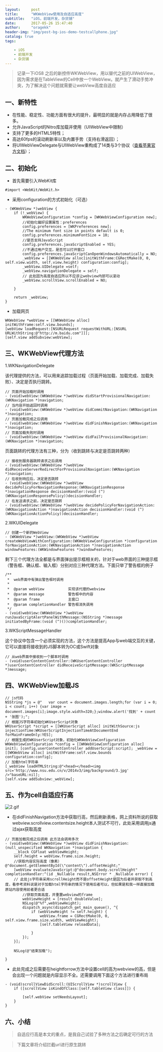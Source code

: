 ```yaml
---
layout:     post
title:      "WKWebView使用及自适应高度"
subtitle:   "iOS，前端开发，杂货铺"
date:       2017-05-26 15:47:40
author:     "oragekk"
header-img: "img/post-bg-ios-demo-testcallphone.jpg"
catalog: true
tags:

    - iOS
    - 前端开发
    - 杂货铺 
---
```

> 记录一下iOS8 之后的新控件WKWebView，用以替代之前的UIWebView，因为需求是在TableView的Cell中放一个WebView。就产生了滑动手势冲突，为了解决这个问题就需要让webView高度自适应
## 一、新特性
* 在性能、稳定性、功能方面有很大的提升，最明显的就是内存占用降低了很多。
* 允许JavaScript的Nitro库加载并使用（UIWebView中限制）
* 支持了更多的HTML5特性；
* 高达60fps的滚动刷新率以及内置手势（支持右滑返回）；
* 将UIWebViewDelegate与UIWebView重构成了14类与3个协议（[查看苹果官方文档](https://developer.apple.com/reference/webkit)）；

## 二、初始化

* 首先需要引入WebKit库

``` objc
#import <WebKit/WebKit.h>
```
* 采用configuration的方式初始化（可选）

``` objc
- (WKWebView *)webView {
    if (!_webView) {
        WKWebViewConfiguration *config = [WKWebViewConfiguration new];
        //初始化偏好设置属性：preferences
        config.preferences = [WKPreferences new];
        //The minimum font size in points default is 0;
        config.preferences.minimumFontSize = 10;
        //是否支持JavaScript
        config.preferences.javaScriptEnabled = YES;
        //不通过用户交互，是否可以打开窗口
        config.preferences.javaScriptCanOpenWindowsAutomatically = NO;
        _webView = [[WKWebView alloc]initWithFrame:CGRectMake(0, 0, self.view.width, self.view.height) configuration:config];
        _webView.UIDelegate =self;
        _webView.navigationDelegate = self;
        // 此处因为高度自适应所以不应该让webview内部可以滚动
        _webView.scrollView.scrollEnabled = NO;
        
    }
    
    return _webView;
}

```
* 加载网页

``` objc
WKWebView *webView = [[WKWebView alloc] initWithFrame:self.view.bounds];
[webView loadRequest:[NSURLRequest requestWithURL:[NSURL URLWithString:@"http://m.baidu.com"]]];
[self.view addSubview:webView];
```
## 三、WKWebView代理方法

1.WKNavigationDelegate

该代理提供的方法，可以用来追踪加载过程（页面开始加载、加载完成、加载失败）、决定是否执行跳转。

``` objc
// 页面开始加载时调用
- (void)webView:(WKWebView *)webView didStartProvisionalNavigation:(WKNavigation *)navigation;
// 当内容开始返回时调用
- (void)webView:(WKWebView *)webView didCommitNavigation:(WKNavigation *)navigation;
// 页面加载完成之后调用
- (void)webView:(WKWebView *)webView didFinishNavigation:(WKNavigation *)navigation;
// 页面加载失败时调用
- (void)webView:(WKWebView *)webView didFailProvisionalNavigation:(WKNavigation *)navigation;
```

页面跳转的代理方法有三种，分为（收到跳转与决定是否跳转两种）

``` objc
// 接收到服务器跳转请求之后调用
- (void)webView:(WKWebView *)webView didReceiveServerRedirectForProvisionalNavigation:(WKNavigation *)navigation;
// 在收到响应后，决定是否跳转
- (void)webView:(WKWebView *)webView decidePolicyForNavigationResponse:(WKNavigationResponse *)navigationResponse decisionHandler:(void (^)(WKNavigationResponsePolicy))decisionHandler;
// 在发送请求之前，决定是否跳转
- (void)webView:(WKWebView *)webView decidePolicyForNavigationAction:(WKNavigationAction *)navigationAction decisionHandler:(void (^)(WKNavigationActionPolicy))decisionHandler;
```
2.WKUIDelegate

```objc
// 创建一个新的WebView
- (WKWebView *)webView:(WKWebView *)webView createWebViewWithConfiguration:(WKWebViewConfiguration *)configuration forNavigationAction:(WKNavigationAction *)navigationAction windowFeatures:(WKWindowFeatures *)windowFeatures;
```
剩下三个代理方法全都是与界面弹出提示框相关的，针对于web界面的三种提示框（警告框、确认框、输入框）分别对应三种代理方法。下面只举了警告框的例子

``` objc
/**
 *  web界面中有弹出警告框时调用
 *
 *  @param webView           实现该代理的webview
 *  @param message           警告框中的内容
 *  @param frame             主窗口
 *  @param completionHandler 警告框消失调用
 */
- (void)webView:(WKWebView *)webView runJavaScriptAlertPanelWithMessage:(NSString *)message initiatedByFrame:(void (^)())completionHandler;
```
3.WKScriptMessageHandler

这个协议中包含一个必须实现的方法，这个方法是提高App与web端交互的关键，它可以直接将接收到的JS脚本转为OC或Swift对象

``` objc
// 从web界面中接收到一个脚本时调用
- (void)userContentController:(WKUserContentController *)userContentController didReceiveScriptMessage:(WKScriptMessage *)message;
```

## 四、WKWebView加载JS

``` objc
// js代码
NSString *js = @"	var count = document.images.length;for (var i = 0; i < count; i++) {var image = document.images[i];image.style.width=320;};window.alert('找到' + count + '张图');"; 
// 根据JS字符串初始化WKUserScript对象 
WKUserScript *script = [[WKUserScript alloc] initWithSource:js injectionTime:WKUserScriptInjectionTimeAtDocumentEnd forMainFrameOnly:YES]; 
// 根据生成的WKUserScript对象，初始化WKWebViewConfiguration 
WKWebViewConfiguration *config = [[WKWebViewConfiguration alloc] init]; [config.userContentController addUserScript:script]; _webView = [[WKWebView alloc] initWithFrame:self.view.bounds configuration:config]; 
// 加载html字符串
[_webView loadHTMLString:@"<head></head><img src='http://www.nsu.edu.cn/v/2014v3/img/background/3.jpg' />"baseURL:nil];
[self.view addSubview:_webView];
```

## 五、作为cell自适应行高
![2.gif](https://storage2.cuntuku.com/2017/05/27/2.gif)

* 在didFinishNavigation方法中获取行高，然后刷新表格，网上资料所说的获取webview.scrollview.contentsize.height本人测试不可行，此处采用调用js通过ajax获取高度

``` objc
// 页面加载完成之后调用 此方法会调用多次
- (void)webView:(WKWebView *)webView didFinishNavigation:(null_unspecified WKNavigation *)navigation {
    __block CGFloat webViewHeight;
    self.height = webView.frame.size.height;
    //获取内容实际高度（像素）@"document.getElementById(\"content\").offsetHeight;"
    [webView evaluateJavaScript:@"document.body.scrollHeight" completionHandler:^(id _Nullable result,NSError * _Nullable error) {
    // 此处js字符串采用scrollHeight而不是offsetHeight是因为后者并获取不到高度，看参考资料说是对于加载html字符串的情况下使用后者可以，但如果是和我一样直接加载原站内容使用前者更合适
        //获取页面高度，并重置webview的frame
        webViewHeight = [result doubleValue];
        NSLog(@"%f",webViewHeight);
        dispatch_async(dispatch_get_main_queue(), ^{
            if (webViewHeight != self.height) {
                webView.frame = CGRectMake(0, 0, self.view.frame.size.width, webViewHeight);
                [self.tableView reloadData];
                
            }
        });
    }];
    
    NSLog(@"结束加载");
       
}
```
* 此处完成之后需要在heightforrow方法中设置cell的高为webview的高，但是会出现一个问题就是内容显示不全。还需要调用下面这个方法进行重布局

``` objc
- (void)scrollViewDidScroll:(UIScrollView *)scrollView {
    if ([scrollView isKindOfClass:[self.tableView class]]) {

        [self.webView setNeedsLayout];
    }
}
```

## 六、小结
> 自适应行高是本文的重点，是我自己试验了多种方法之后确定可行的方法

> 下篇文章将介绍拦截url进行原生跳转